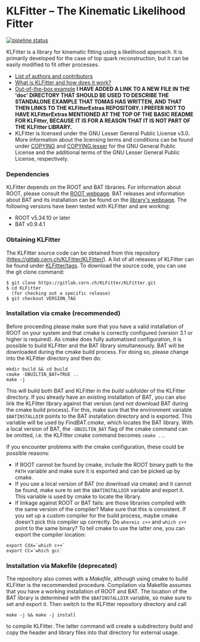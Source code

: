# KLFitter – The Kinematic Likelihood Fitter

[![pipeline status](https://gitlab.cern.ch/KLFitter/KLFitter/badges/master/pipeline.svg)](https://gitlab.cern.ch/KLFitter/KLFitter/commits/master)

KLFitter is a library for kinematic fitting using a likelihood approach. It is
primarily developed for the case of top quark reconstruction, but it can be
easily modified to fit other processes.

- [List of authors and contributors](doc/Authors.md)
- [What is KLFitter and how does it work?](doc/WhatIsKLF.md)
- [Out-of-the-box example](doc/Example.md) **I HAVE ADDED A LINK TO A NEW FILE IN THE 'doc' DIRECTORY THAT SHOULD BE USED TO DESCRIBE THE STANDALONE EXAMPLE THAT TOMAS HAS WRITTEN, AND THAT THEN LINKS TO THE KLFitterExtras REPOSITORY. I PREFER NOT TO HAVE KLFitterExtras MENTIONED AT THE TOP OF THE BASIC README FOR KLFitter, BECAUSE IT IS FOR A REASON THAT IT IS NOT PART OF THE KLFitter LIBRARY.**
- KLFitter is licensed under the GNU Lesser General Public License v3.0. More
   information about the licensing terms and conditions can be found under
   [COPYING](COPYING) and [COPYING.lesser](COPYING.LESSER) for the GNU General
   Public License and the additional terms of the GNU Lesser General Public
   License, respectively.


### Dependencies

KLFitter depends on the ROOT and BAT libraries. For information about ROOT,
please consult the [ROOT webpage](https://root.cern.ch/). BAT releases and
information about BAT and its installation can be found on the
[library's webpage](http://www.mppmu.mpg.de/bat/). The following versions have
been tested with KLFitter and are working:

- ROOT v5.34.10 or later
- BAT v0.9.4.1


### Obtaining KLFitter

The KLFitter source code can be obtained from this repository 
(https://gitlab.cern.ch/KLFitter/KLFitter/). A list of all releases of
KLFitter can be found under 
[KLFitter/tags](https://gitlab.cern.ch/KLFitter/KLFitter/tags). To download the
source code, you can use the git clone command:

```
$ git clone https://gitlab.cern.ch/KLFitter/KLFitter.git
$ cd KLFitter
  (for checking out a specific release)
$ git checkout VERSION_TAG
```

### Installation via cmake (recommended)

Before proceeding please make sure that you have a valid installation of ROOT
on your system and that cmake is correctly configured (version 3.1 or higher is
required). As cmake does fully automatised configuration, it is possible to
build KLFitter and the BAT library simultaneously. BAT will be downloaded during
the cmake build process. For doing so, please change into the KLFitter
directory and then do:

```
mkdir build && cd build
cmake -DBUILTIN_BAT=TRUE ..
make -j
```

This will build both BAT and KLFitter in the _build_ subfolder of the KLFitter
directory. If you already have an existing installation of BAT, you can also
link the KLFitter library against that version (and not download BAT during the
cmake build process). For this, make sure that the environment variable 
`$BATINSTALLDIR` points to the BAT installation directory and is exported. This
variable will be used by _FindBAT.cmake_, which locates the BAT library. With
a local version of BAT, the `-DBUILTIN_BAT` flag of the cmake command can be 
omitted, i.e. the KLFitter cmake command becomes `cmake ..`.

If you encounter problems with the cmake configuration, these could be possible
reasons:

- If ROOT cannot be found by cmake, include the ROOT binary path to the `PATH`
variable and make sure it is exported and can be picked up by cmake.
- If you use a local version of BAT (no download via cmake) and it cannot be
found, make sure to set the `$BATINSTALLDIR` variable and export it. This
variable is used by cmake to locate the library.
- If linkage against ROOT or BAT fails: are those libraries compiled with the
same version of the compiler? Make sure that this is consistent. If you set up
a custom compiler for the build process, maybe cmake doesn't pick this compiler
up correctly. Do `whereis c++` and `which c++` point to the same binary? To
tell cmake to use the latter one, you can export the compiler location:

```
export CXX=`which c++`
export CC=`which gcc`
```


### Installation via Makefile (deprecated)

The repository also comes with a _Makefile_, although using cmake to build
KLFitter is the recommended procedure. Compilation via Makefile assumes that
you have a working installation of ROOT and BAT. The location of the BAT library
is determined with the `$BATINSTALLDIR` variable, so make sure to set and export
it. Then switch to the KLFitter repository directory and call

```
make -j && make -j install
```

to compile KLFitter. The latter command will create a subdirectory _build_ and
copy the header and library files into that directory for external usage.
